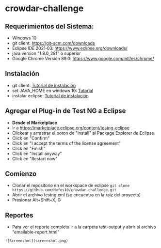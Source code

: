 # crowdar-challenge

## Requerimientos del Sistema:
+ Windows 10
+ git client: https://git-scm.com/downloads
+ Eclipse IDE 2021‑03: https://www.eclipse.org/downloads/
+ java version "1.8.0_281" o superior
+ Google Chrome Versión 89.0: https://www.google.com/intl/es/chrome/

## Instalación
+ git client: [Tutorial de instalación](https://www.atlassian.com/git/tutorials/install-git)
+ set JAVA_HOME en windows 10: [Tutorial](https://javatutorial.net/set-java-home-windows-10)
+ instalar eclipse: [Tutorial de instalación](https://tutobasico.com/instalar-eclipse-windows/)

## Agregar el Plug-in de Test NG a Eclipse
+ **Desde el Marketplace**
+ Ir a https://marketplace.eclipse.org/content/testng-eclipse
+ Clickear y arrastrar el boton de "Install" al Package Explorer de Eclipse
+ Click en "Confirm"
+ Click en "I accept the terms of the license agreement"
+ Click en "Finish"
+ Click en "Install anyway"
+ Click en "Restart now"

## Comienzo
+ Clonar el repositorio en el workspace de eclipse
`git clone https://github.com/Hefes10/crowdar-challenge.git`
+ Abrir el archivo testng.xml (se encuentra en la raiz del proyecto)
+ Presionar Alt+Shift+X, G

## Reportes
+ Para ver el reporte completo ir a la carpeta test-output y abrir el archivo "emailable-report.html"

```
![Screenshot](screenshot.png)
```